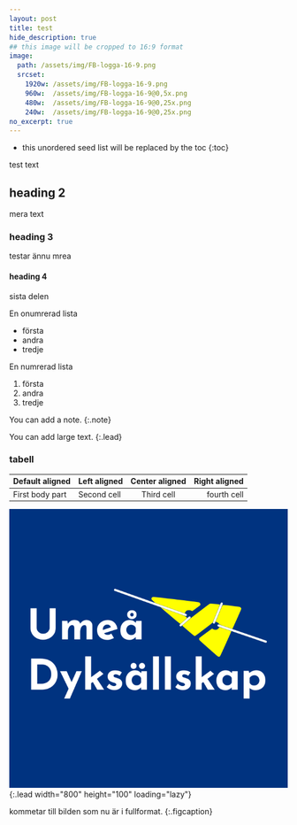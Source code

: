 ```yaml
---
layout: post
title: test
hide_description: true
## this image will be cropped to 16:9 format
image:
  path: /assets/img/FB-logga-16-9.png
  srcset:
    1920w: /assets/img/FB-logga-16-9.png
    960w:  /assets/img/FB-logga-16-9@0,5x.png
    480w:  /assets/img/FB-logga-16-9@0,25x.png
    240w:  /assets/img/FB-logga-16-9@0,25x.png
no_excerpt: true
---
```


* this unordered seed list will be replaced by the toc
{:toc}

test text

## heading 2

mera text

### heading 3

testar ännu mrea

#### heading 4

sista delen

En onumrerad lista

* första
* andra
* tredje

En numrerad lista

1. första
2. andra
3. tredje

You can add a note.
{:.note}

You can add large text.
{:.lead}

### tabell

| Default aligned |Left aligned| Center aligned  | Right aligned  |
|-----------------|:-----------|:---------------:|---------------:|
| First body part |Second cell | Third cell      | fourth cell    |

![Full-width image](/assets/img/FB-logga.png){:.lead width="800" height="100" loading="lazy"}

kommetar till bilden som nu är i fullformat.
{:.figcaption}
